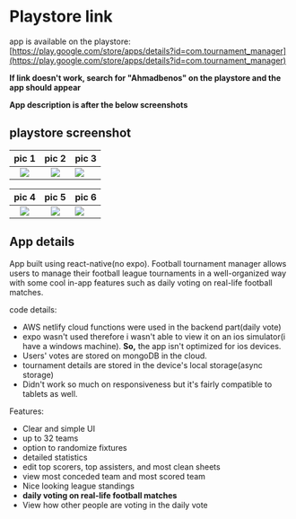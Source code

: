 # Playstore link
app is available on the playstore: [https://play.google.com/store/apps/details?id=com.tournament_manager](https://play.google.com/store/apps/details?id=com.tournament_manager)

**If link doesn't work, search for "Ahmadbenos" on the playstore and the app should appear**

**App description is after the below screenshots**
## playstore screenshot
 pic 1           |  pic 2          |  pic 3
:-------------------------:|:-------------------------:|:---------------------------
![](https://play-lh.googleusercontent.com/VJat_fwGwSFohAHo6Ph12i1-RM5DWc_xMb_JLYyfsG8Q9-RiSwpRY66ThIIkBCjUllI=w1400-h400-rw)  |  ![](https://play-lh.googleusercontent.com/7IEoekbKhZ_sSkBZbjBlyxr-tXzZQmSWsYyXuLx7VwUoE-EIs-sB3To5y1Qn-d1zBsU=w1400-h400-rw)  |  ![](https://play-lh.googleusercontent.com/vEKHThLGC7wqB10C7xbRxoOZ4IiqRY9jo2mjP7qO6S9EOjo3PgtMOZ0vFb94OuAQMlc=w1400-h400-rw)

 pic 4           |  pic 5          |  pic 6
:-------------------------:|:-------------------------:|:---------------------------
![](https://play-lh.googleusercontent.com/OKAGZdw6-dWJiLu6YsccJJvE8geGZQ12_KlU18yyrOOOm7q9v0muh_pHiD-V4iNJaqk=w1400-h400-rw)  |  ![](https://play-lh.googleusercontent.com/ff94KwraGpJqdJvjf_7y1GTpxBOZtJPLoN_0kbKwL_MzAEXGV8jU7NlOmFcwDOuyNAs=w1400-h400-rw)  |  ![](https://play-lh.googleusercontent.com/Go0KvgYuNSa5NjqsVs23G6qQXtlrMJXJI9frj1z0vuKUbx9faf9U_Ie13nD7rcbw3oU=w1400-h400-rw)

## App details
App built using react-native(no expo).
Football tournament manager allows users to manage their football league tournaments in a well-organized way with some cool in-app features such as daily voting on real-life football matches.

code details:
 - AWS netlify cloud functions were used in the backend part(daily vote)
 - expo wasn't used therefore i wasn't able to view it on an ios simulator(i have a windows machine). **So,** the app isn't optimized for ios devices.
 - Users' votes are stored on mongoDB in the cloud.
 -  tournament details are stored in the device's local storage(async storage)
 - Didn't work so much on responsiveness but it's fairly compatible to tablets as well.

Features:
 - Clear and simple UI
 - up to 32 teams
 - option to randomize fixtures
 - detailed statistics
 - edit top scorers, top assisters, and most clean sheets
 - view most conceded team and most scored team
 - Nice looking league standings
 - **daily voting on real-life football matches**
 - View how other people are voting in the daily vote
